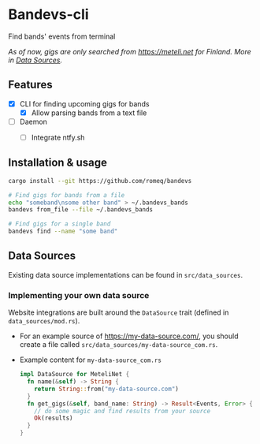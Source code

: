 # Bandevs-cli
Find bands' events from terminal

*As of now, gigs are only searched from https://meteli.net for Finland. More in [Data Sources](#data-sources).*


## Features
- [x] CLI for finding upcoming gigs for bands
  - [x] Allow parsing bands from a text file
- [ ] Daemon
  - [ ] Integrate ntfy.sh


## Installation & usage
```sh
cargo install --git https://github.com/romeq/bandevs 

# Find gigs for bands from a file
echo "someband\nsome other band" > ~/.bandevs_bands
bandevs from_file --file ~/.bandevs_bands

# Find gigs for a single band
bandevs find --name "some band"
```


## Data Sources
Existing data source implementations can be found in `src/data_sources`.

### Implementing your own data source
Website integrations are built around the `DataSource` trait (defined in `data_sources/mod.rs`). 
- For an example source of https://my-data-source.com/, you should create a file called `src/data_sources/my-data-source_com.rs`.
- Example content for `my-data-source_com.rs`

  ```rs
  impl DataSource for MeteliNet {
    fn name(&self) -> String {
      return String::from("my-data-source.com")
    }
    fn get_gigs(&self, band_name: String) -> Result<Events, Error> {
      // do some magic and find results from your source
      Ok(results)
    }
  }
  ```
